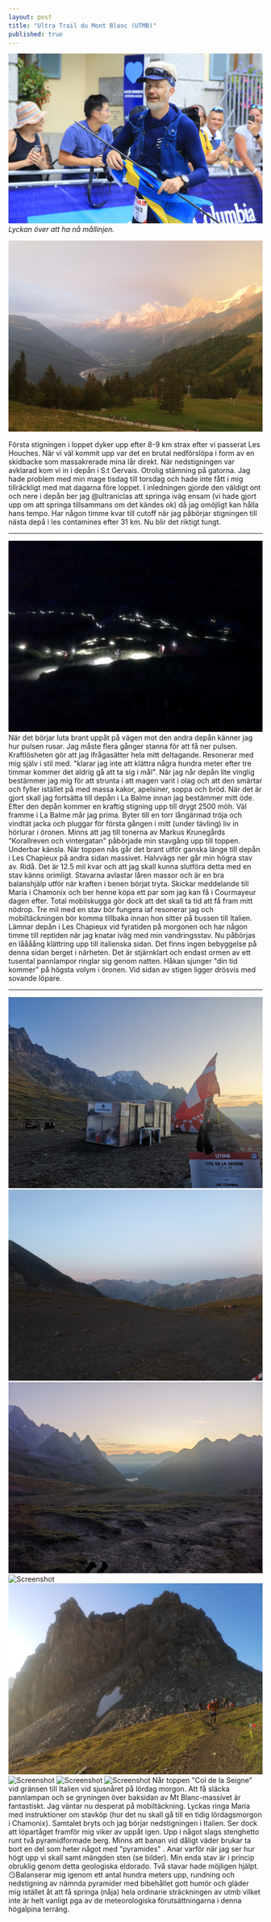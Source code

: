 ```yaml
---
layout: post
title: "Ultra Trail du Mont Blanc (UTMB)"
published: true
---
```


![Screenshot](/images/utmb/52274951.jpg)
*Lyckan över att ha nå mållinjen.*

![Screenshot](/images/utmb/IMG_20190830_200530.jpg)

Första stigningen i loppet dyker upp efter 8-9 km strax efter vi passerat Les Houches. När vi väl kommit upp var det en brutal nedförslöpa i form av en skidbacke som massakrerade mina lår direkt. När nedstigningen var avklarad kom vi in i depån i S:t Gervais. Otrolig stämning på gatorna. Jag hade problem med min mage tisdag till torsdag och hade inte fått i mig tillräckligt med mat dagarna före loppet. I inledningen gjorde den väldigt ont och nere i depån ber jag @ultraniclas att springa iväg ensam (vi hade gjort upp om att springa tillsammans om det kändes ok) då jag omöjligt kan hålla hans tempo. Har någon timme kvar till cutoff när jag påbörjar stigningen till nästa depå i les contamines efter 31 km. Nu blir det riktigt tungt.

***
![Screenshot](/images/utmb/IMG_20190831_055737.jpg)
 När det börjar luta brant uppåt på vägen mot den andra depån känner jag hur pulsen rusar. Jag måste flera gånger stanna för att få ner pulsen. Kraftlösheten gör att jag ifrågasätter hela mitt deltagande. Resonerar med mig själv i stil med. "klarar jag inte att klättra några hundra meter efter tre timmar kommer det aldrig gå att ta sig i mål". När jag når depån lite vinglig bestämmer jag mig för att strunta i att magen varit i olag och att den smärtar och fyller istället på med massa kakor, apelsiner, soppa och bröd. När det är gjort skall jag fortsätta till depån i La Balme innan jag bestämmer mitt öde. Efter den depån kommer en kraftig stigning upp till drygt 2500 möh. Väl framme i La Balme mår jag prima. Byter till en torr långärmad tröja och vindtät jacka och pluggar för första gången i mitt (under tävling) liv in hörlurar i öronen. Minns att jag till tonerna av Markus Krunegårds "Korallreven och vintergatan" påbörjade min stavgång upp till toppen. Underbar känsla. När toppen nås går det brant utför ganska länge till depån i Les Chapieux på andra sidan massivet. Halvvägs ner går min högra stav av. Ridå. Det är 12.5 mil kvar och att jag skall kunna slutföra detta med en stav känns orimligt. Stavarna avlastar låren massor och är en bra balanshjälp utför när kraften i benen börjat tryta. Skickar meddelande till Maria i Chamonix och ber henne köpa ett par som jag kan få i Courmayeur dagen efter. Total mobilskugga gör dock att det skall ta tid att få fram mitt nödrop. Tre mil med en stav bör fungera iaf resonerar jag och mobiltäckningen bör komma tillbaka innan hon sitter på bussen till Italien. Lämnar depån i Les Chapieux vid fyratiden på morgonen och har någon timme till reptiden när jag knatar iväg med min vandringsstav. Nu påbörjas en låååång klättring upp till italienska sidan. Det finns ingen bebyggelse på denna sidan berget i närheten. Det är stjärnklart och endast ormen av ett tusental pannlampor ringlar sig genom natten. Håkan sjunger "din tid kommer" på högsta volym i öronen. Vid sidan av stigen ligger drösvis med sovande löpare.

***
![Screenshot](/images/utmb/IMG_20190831_065444.jpg)
![Screenshot](/images/utmb/IMG_20190831_065459.jpg)
![Screenshot](/images/utmb/IMG_20190831_065612.jpg)
![Screenshot](/images/utmb/IMG_20190831_075147.jpg)
![Screenshot](/images/utmb/IMG_20190831_075152.jpg)
![Screenshot](/images/utmb/IMG_20190831_075154.jpg)
![Screenshot](/images/utmb/IMG_20190831_075555.jpg)
![Screenshot](/images/utmb/IMG_20190831_080657.jpg)
Når toppen "Col de la Seigne" vid gränsen till Italien vid sjusnåret på lördag morgon. Att få släcka pannlampan och se gryningen över baksidan av Mt Blanc-massivet är fantastiskt. Jag väntar nu desperat på mobiltäckning. Lyckas ringa Maria med instruktioner om stavköp (hur det nu skall gå till en tidig lördagsmorgon i Chamonix). Samtalet bryts och jag börjar nedstigningen i Italien. Ser dock att löpartåget framför mig viker av uppåt igen. Upp i något slags stenghetto runt två pyramidformade berg. Minns att banan vid dåligt väder brukar ta bort en del som heter något med "pyramides" . Anar varför när jag ser hur högt upp vi skall samt mängden sten (se bilder). Min enda stav är i princip obruklig genom detta geologiska eldorado. Två stavar hade möjligen hjälpt. 😏Balanserar mig igenom ett antal hundra meters upp, rundning och nedstigning av nämnda pyramider med bibehållet gott humör och gläder mig istället åt att få springa (nåja) hela ordinarie sträckningen av utmb vilket inte är helt vanligt pga av de meteorologiska förutsättningarna i denna högalpina terräng. 




